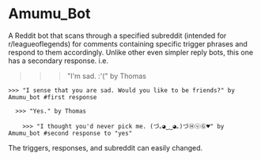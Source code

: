 Amumu_Bot
=============

  A Reddit bot that scans through a specified subreddit (intended for r/leagueoflegends) for comments containing specific trigger phrases and respond to them accordingly. Unlike other even simpler reply bots, this one has a secondary response.
  i.e. 
  
  >>> "I'm sad. :'(" by Thomas
  
    >>> "I sense that you are sad. Would you like to be friends?" by Amumu_bot #first response
    
      >>> "Yes." by Thomas
      
        >>> "I thought you'd never pick me. (づ｡◕‿‿◕｡)づⒽⓤⒼ♥" by Amumu_bot #second response to "yes"
        

The triggers, responses, and subreddit can easily changed.
        
